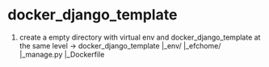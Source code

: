 # docker_django_template

1. create a empty directory with virtual env and docker_django_template at the same level
-> docker_django_template
    |_env/
    |_efchome/
    |_manage.py
    |_Dockerfile
